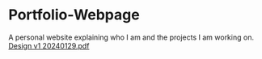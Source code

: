 # Portfolio-Webpage
A personal website explaining who I am and the projects I am working on.
[Design v1 20240129.pdf](https://github.com/PhoebeBC/Portfolio-Webpage/files/14088630/Design.v1.20240129.pdf)
